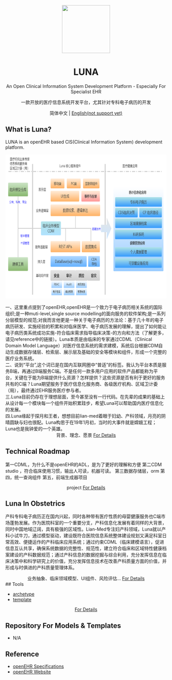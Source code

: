 <p align="center">
  <a href="http://landing.ant.design">
    <img width="150px" height="150px" src="https://gw.alipayobjects.com/zos/rmsportal/hSYPdZJwZeXAgfkktcEu.svg"/>
  </a>
</p>
<h1 align="center">LUNA</h1>

<div align="center">
  

An Open Clinical Information System Development Platform - Especially For Specialist EHR

一款开放的医疗信息系统开发平台，尤其针对专科电子病历的开发
</div>

<div align="center"> 简体中文 | <a href="./README-zh_CN.md">English(not support yet)</a></div>

## What is Luna?

LUNA is an openEHR based CIS(Clinical Information System) development platform.
<p align="center">
<img width="780px" height="450px" src="./luna_arc.png"/>
</p>
一、这里重点提到了openEHR,openEHR是一个致力于电子病历相关系统的国际组织;是一种muti-level,single source modelling的面向服务的软件架构;是一系列分层模型的规范;对我而言他更是一种关于电子病历的方法论：基于几十年的电子病历研发、实施经验的积累和对临床医学、电子病历发展的理解，提出了如何能让电子病历类系统成功实施-符合临床需求指导临床决策-的方向和方法（了解更多，请见reference中的链接）。Luna本质是由临床的专家通过CDML（Clinical Domain Model Language）对医疗信息系统的需求建模，系统后台根据CDM自动生成数据存储层、检索层、展示层及基础的安全等模块和组件，形成一个完整的医疗业务系统。</br>
二、说到“平台”,这个词已是在国内互联网圈中“普适”的标签。我认为平台本质是服务B端，再通过B端服务C端。不是任何一款多用户应用的软件产品都能称为平台，关键在于能为B端提供什么资源？怎样提供？这些资源是否有利于更好的服务共有的C端？Luna期望服务于医疗信息化服务商、各级医疗机构、区域卫计委（局），最终通过EHR服务医疗参与者。  
</br>
三.Luna目前仍存在于理想层面，至今甚至没有一行代码。在先辈的成果的基础上从设计每一个模块每一个组件开始积累跬步，希望Luna可以帮助国内医疗信息化的发展。 
</br>
四.Luna缘起于探月和王者，想想目前lian-med着眼于妇幼、产科领域，月亮的阴晴圆缺与妇也很配。Luna构思于在19年1月初，当时的大事件就是嫦娥工程；Luna也是我钟爱的一个英雄。
</br>
<div align="center">
背景、理念、愿景
  <a href="./docs/whats-zh.md">For Details</a>
</div>

## Technical Roadmap

第一CDML，为什么不是openEHR的ADL，是为了更好的理解和方便
第二CDM studio ，符合临床使用习惯，输出人可读，机器可读。
第三数据存储层，orm
第四，统一查询组件
第五，前端生成器项目
<div align="center">
  project
  <a href="./docs/roadmap-zh_CN.md">For Details</a>
</div>

## Luna In Obstetrics

产科专科电子病历正在国内兴起，同时各种带有医疗性质的母婴健康服务也C端市场蓬勃发展。作为医院科室的一个重要分支，产科信息化发展有着同样的大背景，同时中国地域辽阔，具有极强的区域性。Lian-Med专注妇产科领域，Luna就以产科小试牛刀，通过模型驱动，建设既符合医院信息系统整体建设规划又满足科室日常高效、便捷运作的产科临床应用系统；通过约束CDML（临床建模语言），促进信息互认共享，确保系统数据的完整性、规范性，建立符合临床和区域特性健康档案建设的产科数据规范；通过产科信息的数据挖掘与综合利用，充分发挥信息在临床决策中和科学研究上的价值，充分发挥信息技术在改善产科质量方面的价值，并形成与时俱进的产科质量管理体系。
<div align="center">
  业务抽象、临床领域模型、UI组件、风险评估...
  <a href="./docs/obis-zh_CN.md">For Details</a>
</div>
## Tools 

- [archetype](https://github.com/ant-motion/ant-motion-dva-cli-example)
- [template](https://github.com/ant-motion/ant-motion-dva-cli-example)
<div align="center">
  <a href="./docs/tools-zh_CN.md">For Details</a>
</div>

## Repository For Models & Templates 

- N/A

## Reference

- [openEHR Specifications](https://specifications.openehr.org/)
- [openEHR Website](https://www.openehr.org/)
